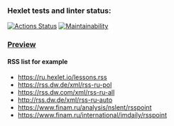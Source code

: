 ### Hexlet tests and linter status:
[![Actions Status](https://github.com/kasapvictor/frontend-project-lvl3/workflows/hexlet-check/badge.svg)](https://github.com/kasapvictor/frontend-project-lvl3/actions)
[![Maintainability](https://api.codeclimate.com/v1/badges/0f3bc4e36df196401964/maintainability)](https://codeclimate.com/github/kasapvictor/frontend-project-lvl3/maintainability)

### [Preview](https://frontend-project-lvl3-ashy-pi.vercel.app)

#### RSS list for example
- https://ru.hexlet.io/lessons.rss
- https://rss.dw.de/xml/rss-ru-pol
- https://rss.dw.com/xml/rss-ru-all
- http://rss.dw.de/xml/rss-ru-auto
- https://www.finam.ru/analysis/nslent/rsspoint
- https://www.finam.ru/international/imdaily/rsspoint
